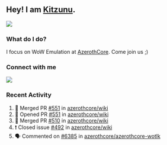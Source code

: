 ## Hey! I am [Kitzunu](https://Github.com/Kitzunu).

<!--- <a href="https://github-readme-stats.kitzunu.vercel.app/api?username=Kitzunu&show_icons=true&theme=dark">
  <img src="https://github-readme-stats.kitzunu.vercel.app/api?username=Kitzunu&show_icons=true&theme=dark" />
</a>
<a href="https://github-readme-stats.kitzunu.vercel.app/api?username=Kitzunu&show_icons=true&theme=dark">
  <img align="center" src="https://github-readme-stats.vercel.app/api/top-langs/?username=Kitzunu&layout=compact&theme=dark" />
</a> -->

<a href="https://metrics.lecoq.io/Kitzunu?template=classic&people=1&notable=1&people.limit=28&people.size=28&people.types=followers%2C%20following&people.thanks=Keader&people.identicons=false&people.shuffle=false&notable.repositories=true&config.timezone=Europe%2FStockholm">
  <img align="center" src="https://metrics.lecoq.io/Kitzunu?template=classic&people=1&notable=1&people.limit=28&people.size=28&people.types=followers%2C%20following&people.thanks=Keader&people.identicons=false&people.shuffle=false&notable.repositories=true&config.timezone=Europe%2FStockholm" />
</a>

### What do I do?

I focus on WoW Emulation at [AzerothCore](https://Github.com/AzerothCore). Come join us ;)

### Connect with me
[![](https://img.shields.io/badge/AzerothCore%20Discord-Connect%20with%20me!-green)](https://discord.com/invite/gkt4y2x)

### Recent Activity

<!--START_SECTION:activity-->
1. 🎉 Merged PR [#551](https://github.com/azerothcore/wiki/pull/551) in [azerothcore/wiki](https://github.com/azerothcore/wiki)
2. 💪 Opened PR [#551](https://github.com/azerothcore/wiki/pull/551) in [azerothcore/wiki](https://github.com/azerothcore/wiki)
3. 🎉 Merged PR [#510](https://github.com/azerothcore/wiki/pull/510) in [azerothcore/wiki](https://github.com/azerothcore/wiki)
4. ❗️ Closed issue [#492](https://github.com/azerothcore/wiki/issues/492) in [azerothcore/wiki](https://github.com/azerothcore/wiki)
5. 🗣 Commented on [#6385](https://github.com/azerothcore/azerothcore-wotlk/issues/6385) in [azerothcore/azerothcore-wotlk](https://github.com/azerothcore/azerothcore-wotlk)
<!--END_SECTION:activity-->
